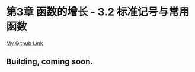 # 第3章 函数的增长 - 3.2 标准记号与常用函数
[My Github Link](https://github.com/kehuo/algorithm_py3)

## Building, coming soon.